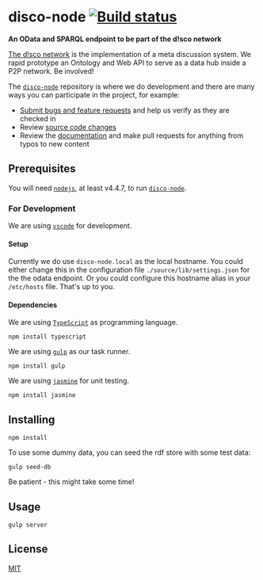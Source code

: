 # disco-node [![Build status](https://travis-ci.org/disco-network/disco-node.svg)](https://travis-ci.org/disco-network/disco-node)
**An OData and SPARQL endpoint to be part of the d!sco network**

[The d!sco network](https://disco-network.org) is the implementation of a meta discussion system. We rapid prototype an Ontology and Web API to serve as a data hub inside a P2P network. Be involved!

The [`disco-node`](https://github.com/disco-network/disco-node) repository is where we do development and there are many ways you can participate in the project, for example:

* [Submit bugs and feature requests](https://github.com/disco-network/disco-node/issues) and help us verify as they are checked in
* Review [source code changes](https://github.com/disco-network/disco-node/pulls)
* Review the [documentation](https://github.com/disco-network/disco-node-docs) and make pull requests for anything from typos to new content

## Prerequisites

You will need [`nodejs`](https://nodejs.org/), at least v4.4.7, to run [`disco-node`](https://github.com/disco-network/disco-node).

### For Development

We are using [`vscode`](https://code.visualstudio.com/) for development.

#### Setup

Currently we do use `disco-node.local` as the local hostname. You could either change this in the configuration file `./source/lib/settings.json` for the the odata endpoint.
Or you could configure this hostname alias in your `/etc/hosts` file. That's up to you.

#### Dependencies

We are using [`TypeScript`](https://www.typescriptlang.org/) as programming language.
```
npm install typescript
```

We are using [`gulp`](https://www.gulpjs.org/) as our task runner.
```
npm install gulp
```

We are using [`jasmine`](https://jasmine.github.io/) for unit testing.
```
npm install jasmine
```

## Installing

```shell
npm install
```

To use some dummy data, you can seed the rdf store with some test data:
```shell
gulp seed-db
```
Be patient - this might take some time!

## Usage

```shell
gulp server
```

## License

[MIT](https://github.com/disco-network/disco-node/blob/master/LICENSE)
